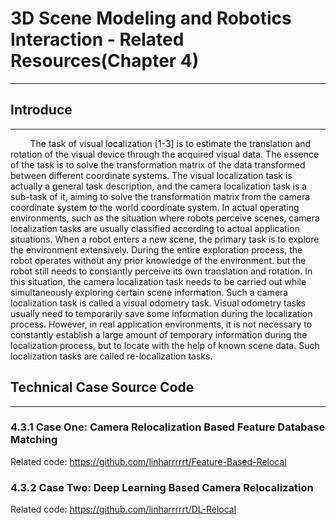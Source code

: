 
# 3D Scene Modeling and Robotics Interaction - Related Resources(Chapter 4)
**************************


## Introduce
**************************
&nbsp;&nbsp;&nbsp;&nbsp;&nbsp;&nbsp;&nbsp;&nbsp;The task of visual localization [1-3] is to estimate the translation and rotation of the visual device through the acquired visual data. The essence of the task is to solve the transformation matrix of the data transformed between different coordinate systems. The visual localization task is actually a general task description, and the camera localization task is a sub-task of it, aiming to solve the transformation matrix from the camera coordinate system to the world coordinate system. In actual operating environments, such as the situation where robots perceive scenes, camera localization tasks are usually classified according to actual application situations. When a robot enters a new scene, the primary task is to explore the environment extensively. During the entire exploration process, the robot operates without any prior knowledge of the environment. but the robot still needs to constantly perceive its own translation and rotation. In this situation, the camera localization task needs to be carried out while simultaneously exploring certain scene information. Such a camera localization task is called a visual odometry task. Visual odometry tasks usually need to temporarily save some information during the localization process. However, in real application environments, it is not necessary to constantly establish a large amount of temporary information during the localization process, but to locate with the help of known scene data. Such localization tasks are called re-localization tasks.


## Technical Case Source Code
**************************

### 4.3.1 Case One: Camera Relocalization Based Feature Database Matching
Related code: https://github.com/linharrrrrt/Feature-Based-Relocal

### 4.3.2 Case Two: Deep Learning Based Camera Relocalization
Related code: https://github.com/linharrrrrt/DL-Relocal

